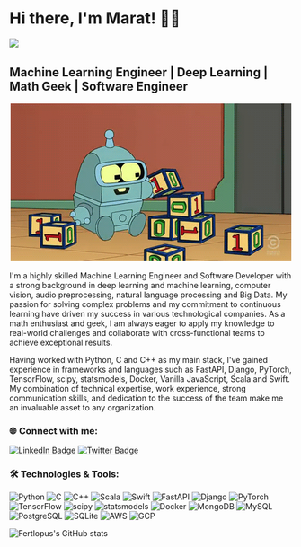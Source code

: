 # Hi there, I'm Marat! 🤖👋
![](https://komarev.com/ghpvc/?username=fertlopus)


## Machine Learning Engineer | Deep Learning | Math Geek | Software Engineer

<p align="center">
  <img src="https://github.com/fertlopus/fertlopus/raw/main/207z.gif" alt="Hi, I'm Marat 👋 I'm a 🚀 ML Engineer 🚀 I ❤️ AI ❤️">
</p>

I'm a highly skilled Machine Learning Engineer and Software Developer with a strong background in deep learning and machine learning, computer vision, audio preprocessing, natural language processing and Big Data. My passion for solving complex problems and my commitment to continuous learning have driven my success in various technological companies. As a math enthusiast and geek, I am always eager to apply my knowledge to real-world challenges and collaborate with cross-functional teams to achieve exceptional results.

Having worked with Python, C and C++ as my main stack, I've gained experience in frameworks and languages such as FastAPI, Django, PyTorch, TensorFlow, scipy, statsmodels, Docker, Vanilla JavaScript, Scala and Swift. My combination of technical expertise, work experience, strong communication skills, and dedication to the success of the team make me an invaluable asset to any organization.

### 🌐 Connect with me:

[![LinkedIn Badge](https://img.shields.io/badge/-LinkedIn-blue?style=flat-square&logo=Linkedin&logoColor=white&link=https://www.linkedin.com/in/maratmovlamov/)](https://www.linkedin.com/in/maratmovlamov/)
[![Twitter Badge](https://img.shields.io/badge/-Twitter-1ca0f1?style=flat-square&logo=twitter&logoColor=white&link=https://twitter.com/pythonmaverick)](https://twitter.com/pythonmaverick)

### 🛠️ Technologies & Tools:

![Python](https://img.shields.io/badge/-Python-3776AB?style=flat-square&logo=python&logoColor=yellow)
![C](https://img.shields.io/badge/-C-A8B9CC?style=flat-square&logo=c&logoColor=blue)
![C++](https://img.shields.io/badge/-C++-00599C?style=flat-square&logo=c%2B%2B&logoColor=white)
![Scala](https://img.shields.io/badge/Scala-DC322F?style=flat-square&logo=scala&logoColor=white)
![Swift](https://img.shields.io/badge/Swift-FA7343?style=flat-square&logo=swift&logoColor=white)
![FastAPI](https://img.shields.io/badge/-FastAPI-009688?style=flat-square&logo=FastAPI&logoColor=white)
![Django](https://img.shields.io/badge/-Django-092E20?style=flat-square&logo=django&logoColor=white)
![PyTorch](https://img.shields.io/badge/-PyTorch-EE4C2C?style=flat-square&logo=PyTorch&logoColor=white)
![TensorFlow](https://img.shields.io/badge/-TensorFlow-FF6F00?style=flat-square&logo=TensorFlow&logoColor=white)
![scipy](https://img.shields.io/badge/-scipy-8CAAE6?style=flat-square&logo=scipy&logoColor=white)
![statsmodels](https://img.shields.io/badge/-statsmodels-FAB00E?style=flat-square&logo=statsmodels&logoColor=white)
![Docker](https://img.shields.io/badge/-Docker-2496ED?style=flat-square&logo=Docker&logoColor=white)
![MongoDB](https://img.shields.io/badge/MongoDB-4EA94B?style=flat-square&logo=mongodb&logoColor=white)
![MySQL](https://img.shields.io/badge/MySQL-005C84?style=flat-square&logo=mysql&logoColor=white)
![PostgreSQL](https://img.shields.io/badge/PostgreSQL-316192?style=flat-square&logo=postgresql&logoColor=white)
![SQLite](https://img.shields.io/badge/SQLite-07405E?style=flat-square&logo=sqlite&logoColor=white)
![AWS](https://img.shields.io/badge/Amazon_AWS-FF9900?style=flat-square&logo=amazonaws&logoColor=white)
![GCP](https://img.shields.io/badge/Google_Cloud-4285F4?style=flat-square&logo=google-cloud&logoColor=white)

![Fertlopus's GitHub stats](https://github-readme-stats.vercel.app/api?username=fertlopus&count_private=true&show_icont=true&theme=dracula) 
